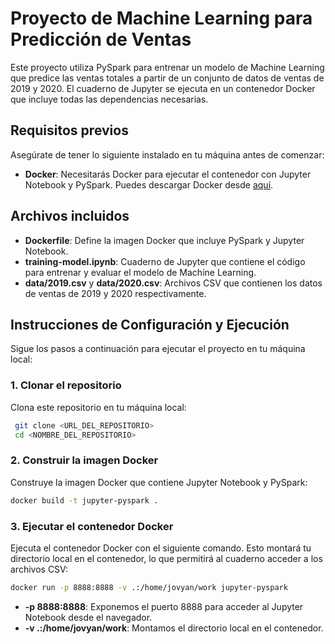 # Proyecto de Machine Learning para Predicción de Ventas

Este proyecto utiliza PySpark para entrenar un modelo de Machine Learning que predice las ventas totales a partir de un conjunto de datos de ventas de 2019 y 2020. El cuaderno de Jupyter se ejecuta en un contenedor Docker que incluye todas las dependencias necesarias.

## Requisitos previos

Asegúrate de tener lo siguiente instalado en tu máquina antes de comenzar:

- **Docker**: Necesitarás Docker para ejecutar el contenedor con Jupyter Notebook y PySpark. Puedes descargar Docker desde [aquí](https://www.docker.com/products/docker-desktop).

## Archivos incluidos

- **Dockerfile**: Define la imagen Docker que incluye PySpark y Jupyter Notebook.
- **training-model.ipynb**: Cuaderno de Jupyter que contiene el código para entrenar y evaluar el modelo de Machine Learning.
- **data/2019.csv** y **data/2020.csv**: Archivos CSV que contienen los datos de ventas de 2019 y 2020 respectivamente.

## Instrucciones de Configuración y Ejecución

Sigue los pasos a continuación para ejecutar el proyecto en tu máquina local:

### 1. Clonar el repositorio

Clona este repositorio en tu máquina local:

```bash
 git clone <URL_DEL_REPOSITORIO>
 cd <NOMBRE_DEL_REPOSITORIO>
```

### 2. Construir la imagen Docker

Construye la imagen Docker que contiene Jupyter Notebook y PySpark:

```bash
docker build -t jupyter-pyspark .
```

### 3. Ejecutar el contenedor Docker

Ejecuta el contenedor Docker con el siguiente comando. Esto montará tu directorio local en el contenedor, lo que permitirá al cuaderno acceder a los archivos CSV:

```bash
docker run -p 8888:8888 -v .:/home/jovyan/work jupyter-pyspark
```

- **-p 8888:8888**: Exponemos el puerto 8888 para acceder al Jupyter Notebook desde el navegador.
- **-v .:/home/jovyan/work**: Montamos el directorio local en el contenedor.

